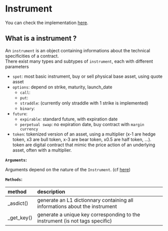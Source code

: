 # Instrument

You can check the implementation [here](../../../../src/contractClassification/instrument.py).

## What is a instrument ?

An `instrument` is an object containing informations about the technical specificities of a contract. \
There exist many types and subtypes of `instrument`, each with different parameters
- `spot`:  most basic instrument, buy or sell physical base asset, using quote asset
- `options`: depend on strike, maturity, launch_date
  - `call`: 
  - `put`: 
  - `straddle`: (currently only straddle with 1 strike is implemented)
  - `binary`: 
- `future`: 
  - `expirable`: standard future, with expiration date
  - `perpetual swap`: no expiration date, buy contract with `margin currency`
- `token`: tokenized version of an asset, using a multiplier (x-1 are hedge token, x3 are bull token, x-3 are bear token, x0.5 are half token, ...). token are digital contract that mimic the price action of an underlying asset, often with a multiplier.

**`Arguments`:**

Arguments depend on the nature of the `Instrument`. (cf [here](../Instrument/))

**`Methods`:**

|method|description|
|:------|:------|
|_asdict()|generate an L1 dictionnary containing all informations about the instrument|
|_get_key()|generate a unique key corresponding to the instrument (is not tags specific)|
```
